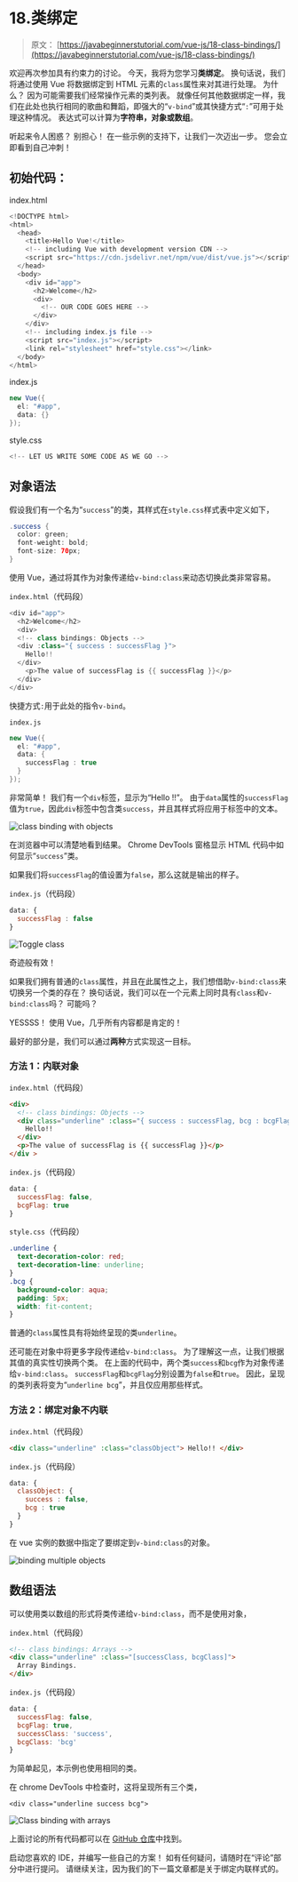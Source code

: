 # 18.类绑定

> 原文： [https://javabeginnerstutorial.com/vue-js/18-class-bindings/](https://javabeginnerstutorial.com/vue-js/18-class-bindings/)

欢迎再次参加具有约束力的讨论。 今天，我将为您学习**类绑定**。 换句话说，我们将通过使用 Vue 将数据绑定到 HTML 元素的`class`属性来对其进行处理。 为什么？ 因为可能需要我们经常操作元素的类列表。 就像任何其他数据绑定一样，我们在此处也执行相同的歌曲和舞蹈，即强大的“`v-bind`”或其快捷方式“`:`”可用于处理这种情况。 表达式可以计算为**字符串，对象或数组**。

听起来令人困惑？ 别担心！ 在一些示例的支持下，让我们一次迈出一步。 您会立即看到自己冲刺！

## 初始代码：

index.html

```java
<!DOCTYPE html>
<html>
  <head>
    <title>Hello Vue!</title>
    <!-- including Vue with development version CDN -->
    <script src="https://cdn.jsdelivr.net/npm/vue/dist/vue.js"></script>
  </head>
  <body>
    <div id="app">
      <h2>Welcome</h2>
      <div> 
        <!-- OUR CODE GOES HERE -->
      </div>
    </div>
    <!-- including index.js file -->
    <script src="index.js"></script>
    <link rel="stylesheet" href="style.css"></link>
  </body>
</html>
```

index.js

```java
new Vue({
  el: "#app",
  data: {}
});
```

style.css

```java
<!-- LET US WRITE SOME CODE AS WE GO -->
```

## 对象语法

假设我们有一个名为“`success`”的类，其样式在`style.css`样式表中定义如下，

```java
.success {
  color: green;
  font-weight: bold;
  font-size: 70px;
}
```

使用 Vue，通过将其作为对象传递给`v-bind:class`来动态切换此类非常容易。

`index.html`（代码段）

```java
<div id="app">
  <h2>Welcome</h2>
  <div> 
  <!-- class bindings: Objects -->
  <div :class="{ success : successFlag }">
    Hello!!
  </div>
    <p>The value of successFlag is {{ successFlag }}</p>
  </div>
</div>
```

快捷方式`:`用于此处的指令`v-bind`。

`index.js`

```java
new Vue({
  el: "#app",
  data: {
    successFlag : true
  }
});
```

非常简单！ 我们有一个`div`标签，显示为“Hello !!”。 由于`data`属性的`successFlag`值为`true`，因此`div`标签中包含类`success`，并且其样式将应用于标签中的文本。

![class binding with objects](img/bb21f07c51cbe083ac05a5835ff0ed39.png)

在浏览器中可以清楚地看到结果。 Chrome DevTools 窗格显示 HTML 代码中如何显示“`success`”类。

如果我们将`successFlag`的值设置为`false`，那么这就是输出的样子。

`index.js`（代码段）

```javascript
data: { 
  successFlag : false 
}
```

![Toggle class](img/16e81b7a149978ed0997a62f9a765381.png)

奇迹般有效！

如果我们拥有普通的`class`属性，并且在此属性之上，我们想借助`v-bind:class`来切换另一个类的存在？ 换句话说，我们可以在一个元素上同时具有`class`和`v-bind:class`吗？ 可能吗？

YESSSS！ 使用 Vue，几乎所有内容都是肯定的！

最好的部分是，我们可以通过**两种**方式实现这一目标。

### 方法 1：内联对象

`index.html`（代码段）

```html
<div> 
  <!-- class bindings: Objects -->
  <div class="underline" :class="{ success : successFlag, bcg : bcgFlag }">
    Hello!!
  </div>
  <p>The value of successFlag is {{ successFlag }}</p>
</div >
```

`index.js`（代码段）

```javascript
data: {
  successFlag: false,
  bcgFlag: true
}
```

`style.css`（代码段）

```css
.underline {
  text-decoration-color: red;
  text-decoration-line: underline;
}
.bcg {
  background-color: aqua;
  padding: 5px;
  width: fit-content;
}
```

普通的`class`属性具有将始终呈现的类`underline`。

还可能在对象中将更多字段传递给`v-bind:class`。 为了理解这一点，让我们根据其值的真实性切换两个类。 在上面的代码中，两个类`success`和`bcg`作为对象传递给`v-bind:class`。 `successFlag`和`bcgFlag`分别设置为`false`和`true`。 因此，呈现的类列表将变为“`underline bcg`”，并且仅应用那些样式。

### 方法 2：绑定对象不内联

`index.html`（代码段）

```html
<div class="underline" :class="classObject"> Hello!! </div>
```

`index.js`（代码段）

```javascript
data: {
  classObject: { 
    success : false, 
    bcg : true 
  }
}
```

在 vue 实例的数据中指定了要绑定到`v-bind:class`的对象。

![binding multiple objects](img/426feb0ed4c8053a49bb317a6cb9fbe8.png)

## 数组语法

可以使用类以数组的形式将类传递给`v-bind:class`，而不是使用对象，

`index.html`（代码段）

```html
<!-- class bindings: Arrays -->
<div class="underline" :class="[successClass, bcgClass]">
  Array Bindings.
</div>
```

`index.js`（代码段）

```javascript
data: {
  successFlag: false,
  bcgFlag: true,
  successClass: 'success',
  bcgClass: 'bcg'
}
```

为简单起见，本示例也使用相同的类。

在 chrome DevTools 中检查时，这将呈现所有三个类，

`<div class="underline success bcg">`

![Class binding with arrays](img/d21db25e02c10e675abfbee5efd15b24.png)

上面讨论的所有代码都可以在 [GitHub 仓库](https://github.com/JBTAdmin/vuejs)中找到。

启动您喜欢的 IDE，并编写一些自己的方案！ 如有任何疑问，请随时在“评论”部分中进行提问。 请继续关注，因为我们的下一篇文章都是关于绑定内联样式的。
